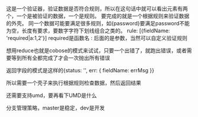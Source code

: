 这是一个验证器，验证数据是否符合规则，所以在这句话中就可以看出元素有两个，一个是被验证的数据，一个是规则。
要完成的就是一个根据规则来验证数据的外壳。
同一个数据可能要满足很多规则，如{password}要满足password不能为空，长度有要求，要数字字符下划线组合之类的。
rule: [{fieldName: 'required|a:1,2'}] required是函数名 : 后面的是参数，当然可以自定义验证规则

想用reduce也就是cobose的模式来试试，只要一个出错了，就跑出错误，或者需要等到所有全都完成了才会一次抛出所有错误

返回字段的模式是这样的{status: '', err: {
fieldName: errMsg 
}}

所以需要一个壳子来执行根据规则检查数据，然后返回结果

还需要支持umd，要再看下UMD是什么

分支管理策略，master是稳定，dev是开发
